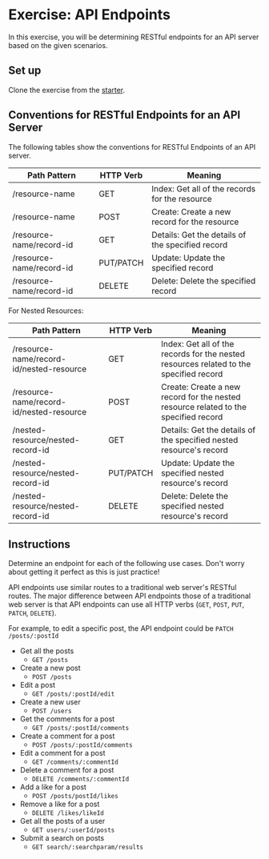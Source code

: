 # Exercise: API Endpoints

In this exercise, you will be determining RESTful endpoints for an API server
based on the given scenarios.

## Set up

Clone the exercise from the [starter].

## Conventions for RESTful Endpoints for an API Server

The following tables show the conventions for RESTful Endpoints of an API
server.

| Path Pattern             | HTTP Verb | Meaning                                          |
| ------------------------ | --------- | ------------------------------------------------ |
| /resource-name           | GET       | Index: Get all of the records for the resource   |
| /resource-name           | POST      | Create: Create a new record for the resource     |
| /resource-name/record-id | GET       | Details: Get the details of the specified record |
| /resource-name/record-id | PUT/PATCH | Update: Update the specified record              |
| /resource-name/record-id | DELETE    | Delete: Delete the specified record              |

For Nested Resources:

| Path Pattern                             | HTTP Verb | Meaning                                                                                |
| ---------------------------------------- | --------- | -------------------------------------------------------------------------------------- |
| /resource-name/record-id/nested-resource | GET       | Index: Get all of the records for the nested resources related to the specified record |
| /resource-name/record-id/nested-resource | POST      | Create: Create a new record for the nested resource related to the specified record    |
| /nested-resource/nested-record-id        | GET       | Details: Get the details of the specified nested resource's record                     |
| /nested-resource/nested-record-id        | PUT/PATCH | Update: Update the specified nested resource's record                                  |
| /nested-resource/nested-record-id        | DELETE    | Delete: Delete the specified nested resource's record                                  |

## Instructions

Determine an endpoint for each of the following use cases. Don't worry about
getting it perfect as this is just practice!

API endpoints use similar routes to a traditional web server's RESTful routes.
The major difference between API endpoints those of a traditional web server is
that API endpoints can use all HTTP verbs (`GET`, `POST`, `PUT`, `PATCH`,
`DELETE`).

For example, to edit a specific post, the API endpoint could be
`PATCH /posts/:postId`

- Get all the posts
    - `GET /posts`
- Create a new post
    - `POST /posts`
- Edit a post
    - `GET /posts/:postId/edit`
- Create a new user
    - `POST /users`
- Get the comments for a post
    - `GET /posts/:postId/comments`
- Create a comment for a post
    - `POST /posts/:postId/comments`
- Edit a comment for a post
    - `GET /comments/:commentId`
- Delete a comment for a post
    - `DELETE /comments/:commentId`
- Add a like for a post
    - `POST /posts/postId/likes`
- Remove a like for a post
    - `DELETE /likes/likeId`
- Get all the posts of a user
    - `GET users/:userId/posts`
- Submit a search on posts
    - `GET search/:searchparam/results`

[starter]: https://github.com/appacademy/practice-for-week-08-creating-api-docs
